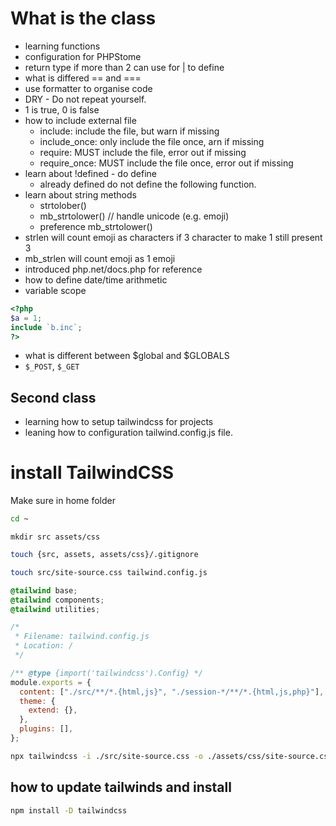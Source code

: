 # What is the class

- learning functions
- configuration for PHPStome
- return type if more than 2 can use for | to define
- what is differed == and ===
- use formatter to organise code
- DRY - Do not repeat yourself.
- 1 is true, 0 is false
- how to include external file
  - include: include the file, but warn if missing
  - include_once: only include the file once, arn if missing
  - require: MUST include the file, error out if missing
  - require_once: MUST include the file once, error out if missing
- learn about !defined - do define
  - already defined do not define the following function.
- learn about string methods
  - strtolober()
  - mb_strtolower() // handle unicode (e.g. emoji)
  - preference mb_strtolower()
- strlen will count emoji as characters if 3 character to make 1 still present 3
- mb_strlen will count emoji as 1 emoji
- introduced php.net/docs.php for reference
- how to define date/time arithmetic
- variable scope

```php
<?php
$a = 1;
include `b.inc`;
?>
```

- what is different between $global and $GLOBALS
- `$_POST`, `$_GET`

## Second class

- learning how to setup tailwindcss for projects
- leaning how to configuration tailwind.config.js file.

# install TailwindCSS

Make sure in home folder

```bash
cd ~
```

```shell
mkdir src assets/css
```

```bash
touch {src, assets, assets/css}/.gitignore
```

```bash
touch src/site-source.css tailwind.config.js
```

```css
@tailwind base;
@tailwind components;
@tailwind utilities;
```

```js
/*
 * Filename: tailwind.config.js
 * Location: /
 */

/** @type {import('tailwindcss').Config} */
module.exports = {
  content: ["./src/**/*.{html,js}", "./session-*/**/*.{html,js,php}"],
  theme: {
    extend: {},
  },
  plugins: [],
};
```

```bash
npx tailwindcss -i ./src/site-source.css -o ./assets/css/site-source.css --watch
```

## how to update tailwinds and install

```bash
npm install -D tailwindcss
```

